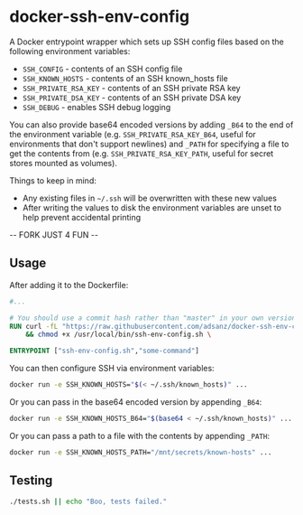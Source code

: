 # docker-ssh-env-config

A Docker entrypoint wrapper which sets up SSH config files based on the following environment variables:

* `SSH_CONFIG` - contents of an SSH config file
* `SSH_KNOWN_HOSTS` - contents of an SSH known_hosts file
* `SSH_PRIVATE_RSA_KEY` - contents of an SSH private RSA key
* `SSH_PRIVATE_DSA_KEY` - contents of an SSH private DSA key
* `SSH_DEBUG` - enables SSH debug logging

You can also provide base64 encoded versions by adding `_B64` to the end of the environment variable (e.g. `SSH_PRIVATE_RSA_KEY_B64`, useful for environments that don't support newlines) and `_PATH` for specifying a file to get the contents from (e.g. `SSH_PRIVATE_RSA_KEY_PATH`, useful for secret stores mounted as volumes).

Things to keep in mind:

* Any existing files in `~/.ssh` will be overwritten with these new values
* After writing the values to disk the environment variables are unset to help prevent accidental printing


-- FORK JUST 4 FUN --

## Usage

After adding it to the Dockerfile:

```Dockerfile
#...

# You should use a commit hash rather than "master" in your own version of the below
RUN curl -fL "https://raw.githubusercontent.com/adsanz/docker-ssh-env-config/master/ssh-env-config.sh" -o /usr/local/bin/ssh-env-config.sh \
    && chmod +x /usr/local/bin/ssh-env-config.sh \

ENTRYPOINT ["ssh-env-config.sh","some-command"]
```

You can then configure SSH via environment variables:

```bash
docker run -e SSH_KNOWN_HOSTS="$(< ~/.ssh/known_hosts)" ...
```

Or you can pass in the base64 encoded version by appending `_B64`:

```bash
docker run -e SSH_KNOWN_HOSTS_B64="$(base64 < ~/.ssh/known_hosts)" ...
```

Or you can pass a path to a file with the contents by appending `_PATH`:

```bash
docker run -e SSH_KNOWN_HOSTS_PATH="/mnt/secrets/known-hosts" ...
```

## Testing

```bash
./tests.sh || echo "Boo, tests failed."
```
